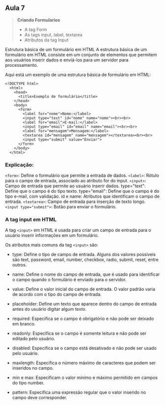 ## Aula 7

> **Criando Formularios**
>
>- A tag Form
>- As tags input, label, textarea
>- Atributos da tag Input

Estrutura básica de um formulário em HTML
A estrutura básica de um formulário em HTML consiste em um conjunto de elementos que permitem aos usuários inserir dados e enviá-los para um servidor para processamento.

Aqui está um exemplo de uma estrutura básica de formulário em HTML:

```
<!DOCTYPE html>
  <html>
    <head>
      <title>Exemplo de formulário</title>
    </head>
    <body>
      <form>
        <label for="nome">Nome:</label>
        <input type="text" id="nome" name="nome"><br><br>
        <label for="email">E-mail:</label>
        <input type="email" id="email" name="email"><br><br>
        <label for="mensagem">Mensagem:</label>
        <textarea id="mensagem" name="mensagem"></textarea><br><br>
        <input type="submit" value="Enviar">
      </form>
    </body>
  </html>
```

### Explicação:

``<form>``: Define o formulário que permite a entrada de dados.
``<label>``: Rótulo para o campo de entrada, associado ao atributo for do input.
``<input>``: Campo de entrada que permite ao usuário inserir dados.
type="text": Define que o campo é do tipo texto.
type="email": Define que o campo é do tipo e-mail, com validação.
id e name: Atributos que identificam o campo de entrada.
``<textarea>``: Campo de entrada para inserção de texto longo.
``<input type="submit">``: Botão para enviar o formulário.

### A tag input em HTML

A tag ``<input>`` em HTML é usada para criar um campo de entrada para o usuário inserir informações em um formulário. 

Os atributos mais comuns da tag ``<input>`` são:

* type: Define o tipo de campo de entrada. Alguns dos valores possíveis são text, password, email, number, checkbox, radio, submit, reset, entre outros.

* name: Define o nome do campo de entrada, que é usado para identificar o campo quando o formulário é enviado para o servidor.

* value: Define o valor inicial do campo de entrada. O valor padrão varia de acordo com o tipo do campo de entrada.

* placeholder: Define um texto que aparece dentro do campo de entrada antes do usuário digitar algum texto.

* required: Especifica se o campo é obrigatório e não pode ser deixado em branco.

* readonly: Especifica se o campo é somente leitura e não pode ser editado pelo usuário.

* disabled: Especifica se o campo está desativado e não pode ser usado pelo usuário.

* maxlength: Especifica o número máximo de caracteres que podem ser inseridos no campo.

* min e max: Especificam o valor mínimo e máximo permitido em campos do tipo number.

* pattern: Especifica uma expressão regular que o valor inserido no campo deve corresponder.

